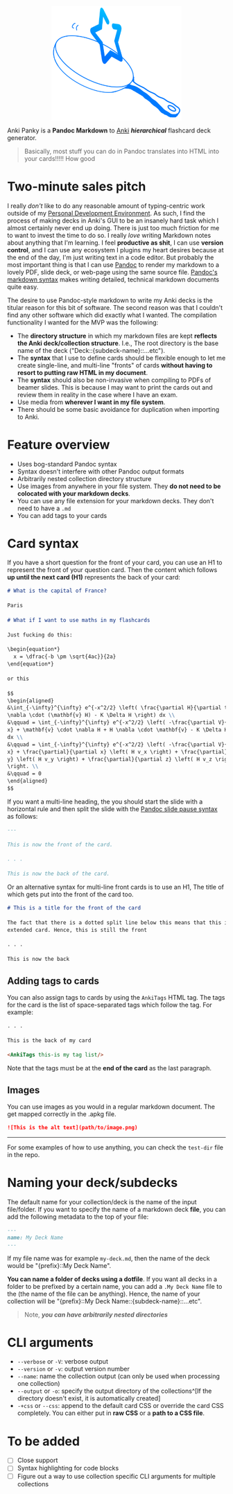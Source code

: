 <!-- TODO: Make Logo With Project Title underneath -->

<p align="center">
  <img width="300" align="center" src="./assets/logo.png"/>
</p>

Anki Panky is a **Pandoc Markdown** to [Anki](https://apps.ankiweb.net)
***hierarchical*** flashcard deck generator.

> Basically, most stuff you can do in Pandoc translates into HTML into your
> cards!!!!! How good

# Two-minute sales pitch

I really *don't* like to do any reasonable amount of typing-centric work outside
of my [Personal Development
Environment](https://youtu.be/QMVIJhC9Veg?si=hbYKs0gk7xSrLfuw). As such, I find
the process of making decks in Anki's GUI to be an insanely hard task which I
almost certainly never end up doing. There is just too much friction for me to
want to invest the time to do so. I really *love* writing Markdown notes about
anything that I'm learning. I feel **productive as shit**, I can use **version
control**, and I can use any ecosystem I plugins my heart desires because at the
end of the day, I'm just writing text in a code editor. But probably the most
important thing is that I can use [Pandoc](https://pandoc.org) to render my
markdown to a lovely PDF, slide deck, or web-page using the same source file.
[Pandoc's markdown syntax](https://pandoc.org/MANUAL.html#pandocs-markdown)
makes writing detailed, technical markdown documents quite easy.

The desire to use Pandoc-style markdown to write my Anki decks is the titular
reason for this bit of software. The second reason was that I couldn't find any
other software which did exactly what I wanted. The compilation functionality I
wanted for the MVP was the following:

- The **directory structure** in which my markdown files are kept **reflects the
  Anki deck/collection structure**. I.e., The root directory is the base name of
  the deck ("Deck::{subdeck-name}::...etc").
- The **syntax** that I use to define cards should be flexible enough to let me
  create single-line, and multi-line "fronts" of cards **without having to
  resort to putting raw HTML in my document**.
- The **syntax** should also be non-invasive when compiling to PDFs of beamer
  slides. This is because I may want to print the cards out and review them in
  reality in the case where I have an exam.
- Use media from **wherever I want in my file system**.
- There should be some basic avoidance for duplication when importing to Anki.

# Feature overview

- Uses bog-standard Pandoc syntax
- Syntax doesn't interfere with other Pandoc output formats
- Arbitrarily nested collection directory structure
- Use images from anywhere in your file system. They **do not need to be
  colocated with your markdown decks**.
- You can use any file extension for your markdown decks. They don't need to
  have a `.md`
- You can add tags to your cards

# Card syntax

If you have a short question for the front of your card, you can use an H1 to
represent the front of your question card. Then the content which follows **up
until the next card (H1)** represents the back of your card:

```markdown
# What is the capital of France?

Paris

# What if I want to use maths in my flashcards

Just fucking do this:

\begin{equation*}
  x = \dfrac{-b \pm \sqrt{4ac}}{2a}
\end{equation*}

or this

$$
\begin{aligned}
&\int_{-\infty}^{\infty} e^{-x^2/2} \left( \frac{\partial H}{\partial t} +
\nabla \cdot (\mathbf{v} H) - K \Delta H \right) dx \\
&\qquad = \int_{-\infty}^{\infty} e^{-x^2/2} \left( -\frac{\partial V}{\partial
x} + \mathbf{v} \cdot \nabla H + H \nabla \cdot \mathbf{v} - K \Delta H \right)
dx \\
&\qquad = \int_{-\infty}^{\infty} e^{-x^2/2} \left( -\frac{\partial V}{\partial
x} + \frac{\partial}{\partial x} \left( H v_x \right) + \frac{\partial}{\partial
y} \left( H v_y \right) + \frac{\partial}{\partial z} \left( H v_z \right)
\right. \\
&\qquad = 0
\end{aligned}
$$
```

If you want a multi-line heading, the you should start the slide with a
horizontal rule and then split the slide with the [Pandoc slide pause
syntax](https://pandoc.org/MANUAL.html#inserting-pauses) as follows:

```markdown
---

This is now the front of the card.

. . .

This is now the back of the card.
```

Or an alternative syntax for multi-line front cards is to use an H1, The title
of which gets put into the front of the card too.

```markdown
# This is a title for the front of the card

The fact that there is a dotted split line below this means that this is an
extended card. Hence, this is still the front

. . .

This is now the back
```

## Adding tags to cards

You can also assign tags to cards by using the `AnkiTags` HTML tag. The tags for
the card is the list of space-separated tags which follow the tag. For example:

```markdown
. . .

This is the back of my card

<AnkiTags this-is my tag list/>
```

Note that the tags must be at the **end of the card** as the last paragraph.

## Images

You can use images as you would in a regular markdown document. The get mapped
correctly in the .apkg file.

```markdown
![This is the alt text](path/to/image.png)
```

---

For some examples of how to use anything, you can check the `test-dir` file in
the repo.

# Naming your deck/subdecks

The default name for your collection/deck is the name of the input file/folder.
If you want to specify the name of a markdown deck **file**, you can add the
following metadata to the top of your file:

```markdown
---
name: My Deck Name
---
```

If my file name was for example `my-deck.md`, then the name of the deck would be
"{prefix}::My Deck Name".

**You can name a folder of decks using a dotfile**. If you want all decks in a
folder to be prefixed by a certain name, you can add a `.My Deck Name` file to
the (the name of the file can be anything). Hence, the name of your collection
will be "{prefix}::My Deck Name::{subdeck-name}::...etc".

> Note, ***you can have arbitrarily nested directories***

# CLI arguments

- `--verbose` or `-V`: verbose output
- `--version` or `-v`: output version number
- `--name`: name the collection output (can only be used when processing one
  collection)
- `--output` or `-o`: specify the output directory of the collections^[If the
  directory doesn't exist, it is automatically created]
- `-+css` or `--css`: append to the default card CSS or override the card CSS
  completely. You can either put in **raw CSS** or a **path to a CSS file**.

# To be added

- [ ] Close support
- [ ] Syntax highlighting for code blocks
- [ ] Figure out a way to use collection specific CLI arguments for multiple
  collections

